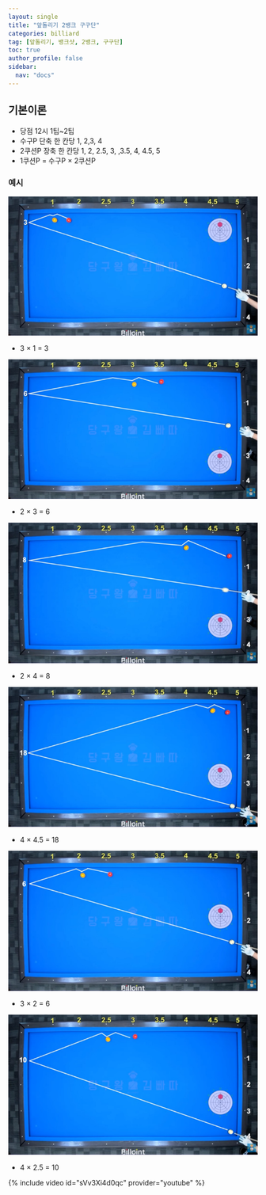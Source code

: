 ```yaml
---
layout: single
title: "앞돌리기 2뱅크 구구단"
categories: billiard
tag: [앞돌리기, 뱅크샷, 2뱅크, 구구단] 
toc: true
author_profile: false
sidebar:
  nav: "docs"
---
```


## 기본이론
- 당점 12시 1팁~2팁
- 수구P 단축 한 칸당 1, 2,3, 4
- 2쿠션P 장축 한 칸당 1, 2, 2.5, 3, ,3.5, 4, 4.5, 5
- 1쿠션P = 수구P × 2쿠션P

### 예시
[![앞돌리기 2뱅크 구구단 예시1](/images/앞돌리기_2뱅크_구구단_예시1.png)](/images/앞돌리기_2뱅크_구구단_예시1.png)
- 3 × 1 = 3

[![앞돌리기 2뱅크 구구단 예시2](/images/앞돌리기_2뱅크_구구단_예시2.png)](/images/앞돌리기_2뱅크_구구단_예시2.png)
- 2 × 3 = 6

[![앞돌리기 2뱅크 구구단 예시3](/images/앞돌리기_2뱅크_구구단_예시3.png)](/images/앞돌리기_2뱅크_구구단_예시3.png)
- 2 × 4 = 8

[![앞돌리기 2뱅크 구구단 예시4](/images/앞돌리기_2뱅크_구구단_예시4.png)](/images/앞돌리기_2뱅크_구구단_예시4.png)
- 4 × 4.5 = 18

[![앞돌리기 2뱅크 구구단 예시5](/images/앞돌리기_2뱅크_구구단_예시5.png)](/images/앞돌리기_2뱅크_구구단_예시5.png)
- 3 × 2 = 6

[![앞돌리기 2뱅크 구구단 예시6](/images/앞돌리기_2뱅크_구구단_예시6.png)](/images/앞돌리기_2뱅크_구구단_예시6.png)
- 4 × 2.5 = 10

{% include video id="sVv3Xi4d0qc" provider="youtube" %}
